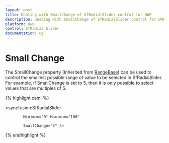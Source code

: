 ```yaml
---
layout: post
title: Dealing with SmallChange of SfRadialSlider control for UWP
description: Dealing with SmallChange of SfRadialSlider control for UWP
platform: uwp
control: SfRadial Slider 
documentation: ug
---
```



# Small Change 

The SmallChange property (Inherited from [RangeBase](http://msdn.microsoft.com/en-us/library/windows/apps/windows.ui.xaml.controls.primitives.rangebase.aspx)) can be used to control the smallest possible range of value to be selected in SfRadialSlider.  For example, if SmallChange is set to 5, then it is only possible to select values that are multiples of 5. 

{% highlight xaml %}

<syncfusion:SfRadialSlider

            Minimum="0" Maximum="100"  

            SmallChange="5" />

{% endhighlight %}
